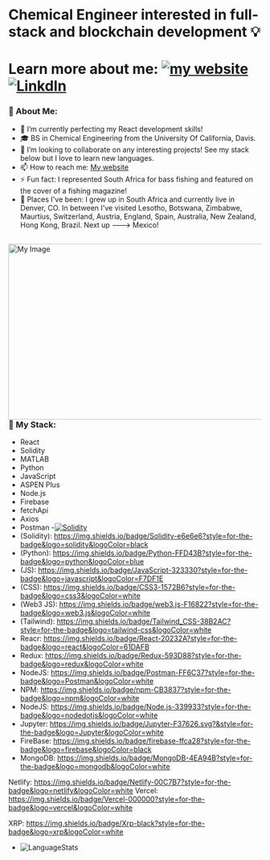# Chemical Engineer interested in full-stack and blockchain development 💡
# Learn more about me: [![my website](https://img.shields.io/badge/website-000000?style=for-the-badge&logo=About.me&logoColor=white)](https://nicholaskmilligan.com/) [![LinkdIn](https://img.shields.io/badge/LinkedIn-0077B5?style=for-the-badge&logo=linkedin&logoColor=white)](https://www.linkedin.com/in/nicholas-milligan-5ba6971a5/)

### 🙋 About Me:
- 🌱 I’m currently perfecting my React development skills!
- 🎓 BS in Chemical Engineering from the University Of California, Davis.
- 👯 I’m looking to collaborate on any interesting projects! See my stack below but I love to learn new languages.
- 📫 How to reach me: [My website](https://nicholaskmilligan.com/contact)
- ⚡ Fun fact: I represented South Africa for bass fishing and featured on the cover of a fishing magazine!
- 📍 Places I've been: I grew up in South Africa and currently live in Denver, CO. In between I've visited Lesotho, Botswana, Zimbabwe, Maurtius, Switzerland, Austria, England, Spain, Australia, New Zealand, Hong Kong, Brazil. Next up ---> Mexico!
##

<img align="right" src="https://media.giphy.com/media/lJbot6b2yxvDBfL0bJ/giphy.gif" alt="My Image"  width="600" height="350">

### 📂 My Stack: 
- React
- Solidity
- MATLAB
- Python
- JavaScript
- ASPEN Plus
- Node.js
- Firebase
- fetchApi
- Axios
- Postman
-[![Solidity](https://img.shields.io/badge/Solidity-e6e6e6?style=for-the-badge&logo=solidity&logoColor=black)](https://nicholaskmilligan.com/smart-contracts/)
- (Solidity): https://img.shields.io/badge/Solidity-e6e6e6?style=for-the-badge&logo=solidity&logoColor=black
- (Python): https://img.shields.io/badge/Python-FFD43B?style=for-the-badge&logo=python&logoColor=blue
- (JS): https://img.shields.io/badge/JavaScript-323330?style=for-the-badge&logo=javascript&logoColor=F7DF1E
- (CSS): https://img.shields.io/badge/CSS3-1572B6?style=for-the-badge&logo=css3&logoColor=white
- (Web3 JS): https://img.shields.io/badge/web3.js-F16822?style=for-the-badge&logo=web3.js&logoColor=white
- (Tailwind): https://img.shields.io/badge/Tailwind_CSS-38B2AC?style=for-the-badge&logo=tailwind-css&logoColor=white
- Reacr: https://img.shields.io/badge/React-20232A?style=for-the-badge&logo=react&logoColor=61DAFB
- Redux: https://img.shields.io/badge/Redux-593D88?style=for-the-badge&logo=redux&logoColor=white
- NodeJS: https://img.shields.io/badge/Postman-FF6C37?style=for-the-badge&logo=Postman&logoColor=white
- NPM: https://img.shields.io/badge/npm-CB3837?style=for-the-badge&logo=npm&logoColor=white
- NodeJS: https://img.shields.io/badge/Node.js-339933?style=for-the-badge&logo=nodedotjs&logoColor=white
- Jupyter: https://img.shields.io/badge/Jupyter-F37626.svg?&style=for-the-badge&logo=Jupyter&logoColor=white
- FireBase: https://img.shields.io/badge/firebase-ffca28?style=for-the-badge&logo=firebase&logoColor=black
- MongoDB: https://img.shields.io/badge/MongoDB-4EA94B?style=for-the-badge&logo=mongodb&logoColor=white

Netlify: https://img.shields.io/badge/Netlify-00C7B7?style=for-the-badge&logo=netlify&logoColor=white
Vercel: https://img.shields.io/badge/Vercel-000000?style=for-the-badge&logo=vercel&logoColor=white

XRP: https://img.shields.io/badge/Xrp-black?style=for-the-badge&logo=xrp&logoColor=white

- ![LanguageStats](https://github-readme-stats.vercel.app/api/top-langs/?username=NicMilli)
